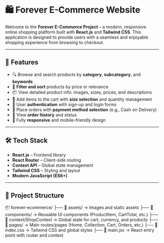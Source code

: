 # 🛍️ Forever E-Commerce Website

Welcome to the **Forever E-Commerce Project** – a modern, responsive online shopping platform built with **React.js** and **Tailwind CSS**. This application is designed to provide users with a seamless and enjoyable shopping experience from browsing to checkout.

---

## 🚀 Features

- 🔍 Browse and search products by **category**, **subcategory**, and **keywords**
- 🧮 **Filter and sort** products by price or relevance
- 📦 View detailed product info: images, sizes, prices, and descriptions
- 🛒 Add items to the cart with **size selection** and quantity management
- 🔐 User **authentication** with sign-up and login forms
- 🧾 Place orders with **payment method selection** (e.g., Cash on Delivery)
- 📄 View **order history** and status
- 📱 Fully **responsive** and mobile-friendly design

---

## 🛠️ Tech Stack

- **React.js** – Frontend library
- **React Router** – Client-side routing
- **Context API** – Global state management
- **Tailwind CSS** – Styling and layout
- **Modern JavaScript (ES6+)**

---

## 📁 Project Structure

📦 forever-ecommerce/
├── 📁 assets/ → Images and static assets
├── 📁 components/ → Reusable UI components (ProductItem, CartTotal, etc.)
├── 📁 context/ShopContext → Global state for cart, currency, and products
├── 📁 pages/ → Main routes/pages (Home, Collection, Cart, Orders, etc.)
├── 📄 index.css → Tailwind CSS and global styles
├── 📄 main.jsx → React entry point with router and context
